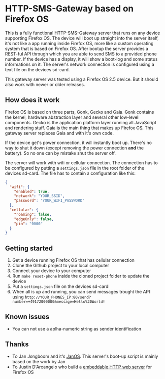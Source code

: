 # HTTP-SMS-Gateway based on Firefox OS

This is a fully functional HTTP-SMS-Gateway server that runs on any device supporting Firefox OS.
The device will boot up straight into the server itself, it's not like a app running inside Firefox OS, 
more like a custom operating system that is based on Firefox OS.
After bootup the server provides a REST-ful API through which you are able to send SMS to a provided 
phone number. If the device has a display, it will show a boot-log and some status informations on it.
The server's network connection is configured using a text file on the devices sd-card.

This gateway server was tested using a Firefox OS 2.5 device. But it should also work with newer or older releases.

## How does it work

Firefox OS is based on three parts, Gonk, Gecko and Gaia. Gonk contains the kernel, hardware abstraction layer and 
several other low-level components. Gecko is the application platform layer running all JavaScript and rendering 
stuff. Gaia is the main thing that makes up Firefox OS. This gateway server replaces Gaia and with it's own code.

If the device get's power connection, it will instantly boot up. There's no way to shut it down (except removing 
the power connection **and** the battery). So no one can by mistake shut the server off.

The server will work with wifi or cellular connection. The connection has to be configured by putting a `settings.json` file 
in the root folder of the devices sd-card. The file has to contain a configuration like this:

```json
{
  "wifi": {
    "enabled": true,
    "network": "YOUR_SSID",
    "password": "YOUR_WIFI_PASSWORD"
  },
  "cellular": {
    "roaming": false,
    "edgeOnly": false,
    "pin": "0000"
  }
}
```

## Getting started

1. Get a device running Firefox OS that has cellular connection
3. Clone the Github project to your local computer
4. Connect your device to your computer
4. Run `make reset-phone` inside the cloned project folder to update the device
5. Put a `settings.json` file on the devices sd-card
6. When all is up and running, you can send messages trought the API using `http://YOUR_PHONES_IP:80/send?number=+49172000000&message=Hello%20World!`

## Known issues

* You can not use a aplha-numeric string as sender identification

## Thanks

* To Jan Jongboom and it's [JanOS](http://janos.io/). This server's boot-up script is mainly based on the work by Jan
* To Justin D'Arcangelo who build a [embeddable HTTP web server](https://hacks.mozilla.org/2015/02/embedding-an-http-web-server-in-firefox-os/) for Firefox OS
